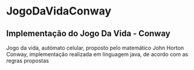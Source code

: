 # JogoDaVidaConway
<h2>Implementação do Jogo Da Vida - Conway</h2>

<p>Jogo da vida, autómato celular, proposto pelo matemático John Horton Conway, implementação realizada em linguagem java, de acordo com as regras propostas</p>
